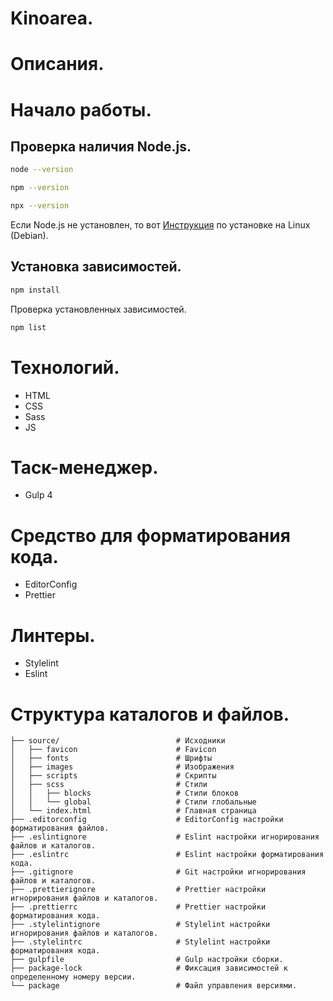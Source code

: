 # Kinoarea.

# Описания.

# Начало работы.

## Проверка наличия Node.js.

```bash
node --version
```

```bash
npm --version
```

```bash
npx --version
```

Если Node.js не установлен, то вот [Инструкция](https://gitlab.com/vladimir_kondaurov/settings/-/blob/main/backend/nodejs/nodejs.txt) по установке на Linux (Debian).

## Установка зависимостей.

```bash
npm install
```

Проверка установленных зависимостей.

```bash
npm list
```

# Технологий.

- HTML
- CSS
- Sass
- JS

# Таск-менеджер.

- Gulp 4

# Cредство для форматирования кода.

- EditorConfig
- Prettier

# Линтеры.

- Stylelint
- Eslint

# Структура каталогов и файлов.

```
├── source/                          # Исходники
│   ├── favicon                      # Favicon
│   ├── fonts                        # Шрифты
│   ├── images                       # Изображения
│   ├── scripts                      # Скрипты
│   ├── scss                         # Стили
│   │   ├── blocks                   # Стили блоков
│   │   └── global                   # Стили глобальные
│   └── index.html                   # Главная страница
├── .editorconfig                    # EditorConfig настройки форматирования файлов.
├── .eslintignore                    # Eslint настройки игнорирования файлов и каталогов.
├── .eslintrc                        # Eslint настройки форматирования кода.
├── .gitignore                       # Git настройки игнорирования файлов и каталогов.
├── .prettierignore                  # Prettier настройки игнорирования файлов и каталогов.
├── .prettierrc                      # Prettier настройки форматирования кода.
├── .stylelintignore                 # Stylelint настройки игнорирования файлов и каталогов.
├── .stylelintrc                     # Stylelint настройки форматирования кода.
├── gulpfile                         # Gulp настройки сборки.
├── package-lock                     # Фиксация зависимостей к определенному номеру версии.
└── package                          # Файл управления версиями.
```
